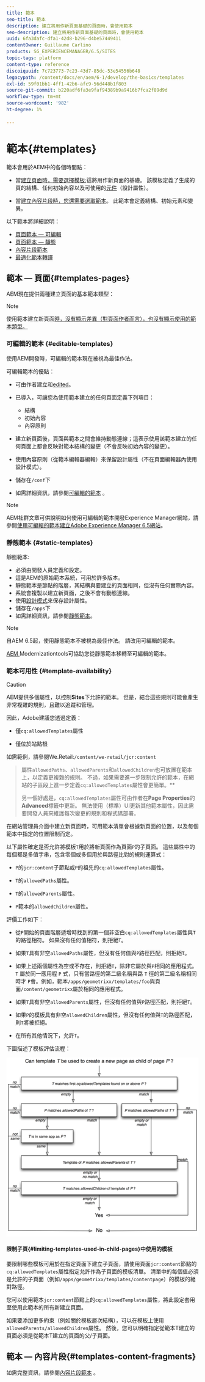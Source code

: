 ```yaml
---
title: 範本
seo-title: 範本
description: 建立將用作新頁面基礎的頁面時，會使用範本
seo-description: 建立將用作新頁面基礎的頁面時，會使用範本
uuid: 6fa3dafc-dfa1-42d8-b296-d4be57449411
contentOwner: Guillaume Carlino
products: SG_EXPERIENCEMANAGER/6.5/SITES
topic-tags: platform
content-type: reference
discoiquuid: 7c723773-7c23-43d7-85dc-53e54556b648
legacypath: /content/docs/en/aem/6-1/develop/the-basics/templates
exl-id: 59f01bb1-4ff1-42b6-afc9-56d448b1f803
source-git-commit: b220adf6fa3e9faf94389b9a9416b7fca2f89d9d
workflow-type: tm+mt
source-wordcount: '982'
ht-degree: 1%

---
```


# 範本{#templates}

範本會用於AEM中的各個時間點：

* 當[建立頁面時，需要選擇模板](#templates-pages);這將用作新頁面的基礎。 該模板定義了生成的頁的結構、任何初始內容以及可使用的[元件](/help/sites-authoring/default-components.md)（設計屬性）。

* 當[建立內容片段時，您還需要選取範本](#templates-content-fragments)。 此範本會定義結構、初始元素和變異。

以下範本將詳細說明：

* [頁面範本 — 可編輯](/help/sites-developing/page-templates-editable.md)
* [頁面範本 — 靜態](/help/sites-developing/page-templates-static.md)
* [內容片段範本](/help/sites-developing/content-fragment-templates.md)
* [最適化範本轉譯](/help/sites-developing/templates-adaptive-rendering.md)

## 範本 — 頁面{#templates-pages}

AEM現在提供兩種建立頁面的基本範本類型：

>[!NOTE]
>
>使用範本建立新頁面[時，沒有顯示差異（對頁面作者而言），也沒有顯示使用的範本類型。](/help/sites-authoring/managing-pages.md#creating-a-new-page)

### 可編輯的範本 {#editable-templates}

使用AEM開發時，可編輯的範本現在被視為最佳作法。

可編輯範本的優點：

* 可由作者建立[](/help/sites-authoring/templates.md#creating-a-new-template-template-author)和[edited](/help/sites-authoring/templates.md#editing-a-template-structure-template-author)。

* 已導入，可讓您為使用範本建立的任何頁面定義下列項目：

   * 結構
   * 初始內容
   * 內容原則

* 建立新頁面後，頁面與範本之間會維持動態連線；這表示使用該範本建立的任何頁面上都會反映對範本結構的變更（不會反映初始內容的變更）。
* 使用內容原則（從範本編輯器編輯）來保留設計屬性（不在頁面編輯器內使用設計模式）。
* 儲存在`/conf`下
* 如需詳細資訊，請參閱[可編輯的範本](/help/sites-developing/page-templates-editable.md) 。

>[!NOTE]
>
>AEM社群文章可供說明如何使用可編輯的範本開發Experience Manager網站，請參閱[使用可編輯的範本建立Adobe Experience Manager 6.5網站](https://helpx.adobe.com/experience-manager/using/first_aem64_website.html)。

### 靜態範本 {#static-templates}

靜態範本:

* 必須由開發人員定義和設定。
* 這是AEM的原始範本系統，可用於許多版本。
* 靜態範本是節點的階層，其結構與要建立的頁面相同，但沒有任何實際內容。
* 系統會複製以建立新頁面，之後不會有動態連線。
* 使用[設計模式](/help/sites-authoring/default-components-designmode.md)來保存設計屬性。
* 儲存在`/apps`下
* 如需詳細資訊，請參閱[靜態範本](/help/sites-developing/page-templates-static.md)。

>[!NOTE]
>
>自AEM 6.5起，使用靜態範本不被視為最佳作法。 請改用可編輯的範本。
>
>[AEM ](modernization-tools.md) Modernizationtools可協助您從靜態範本移轉至可編輯的範本。

### 範本可用性 {#template-availability}

>[!CAUTION]
>
>AEM提供多個屬性，以控制&#x200B;**Sites**&#x200B;下允許的範本。 但是，結合這些規則可能會產生非常複雜的規則，且難以追蹤和管理。
>
>因此，Adobe建議您透過定義：
>
>* 僅`cq:allowedTemplates`屬性
   >
   >
* 僅位於站點根
>
>
如需範例，請參閱We.Retail:`/content/we-retail/jcr:content`
>
>屬性`allowedPaths`、`allowedParents`和`allowedChildren`也可放置在範本上，以定義更複雜的規則。 不過，如果需要進一步限制允許的範本，在網站的子區段上進一步定義`cq:allowedTemplates`屬性會更簡單。**
>
>另一個好處是，`cq:allowedTemplates`屬性可由作者在&#x200B;**Page Properties**&#x200B;的&#x200B;**Advanced**&#x200B;標籤中更新。 無法使用（標準）UI更新其他範本屬性，因此需要開發人員來維護每次變更的規則和程式碼部署。

在網站管理員介面中建立新頁面時，可用範本清單會根據新頁面的位置，以及每個範本中指定的位置限制而定。

以下屬性確定是否允許將模板`T`用於將新頁面作為頁面`P`的子頁面。 這些屬性中的每個都是多值字串，包含零個或多個用於與路徑比對的規則運算式：

* `P`的`jcr:content`子節點或`P`的祖先的`cq:allowedTemplates`屬性。

* `T`的`allowedPaths`屬性。

* `T`的`allowedParents`屬性。

* `P`範本的`allowedChildren`屬性。

評價工作如下：

* 從`P`開始的頁面階層遞增時找到的第一個非空白`cq:allowedTemplates`屬性與`T`的路徑相符。 如果沒有任何值相符，則拒絕`T`。

* 如果`T`具有非空`allowedPaths`屬性，但沒有任何值與`P`路徑匹配，則拒絕`T`。

* 如果上述兩個屬性為空或不存在，則拒絕`T`，除非它屬於與`P`相同的應用程式。 `T` 屬於同一應用程 `P` 式，只有當路徑的第二級名稱與路 `T` 徑的第二級名稱相同時才 `P`會。例如，範本`/apps/geometrixx/templates/foo`與頁面`/content/geometrixx`屬於相同的應用程式。

* 如果`T`具有非空`allowedParents`屬性，但沒有任何值與`P`路徑匹配，則拒絕`T`。

* 如果`P`的模板具有非空`allowedChildren`屬性，但沒有任何值與`T`的路徑匹配，則`T`將被拒絕。

* 在所有其他情況下，允許`T`。

下圖描述了模板評估流程：

![chlimage_1-176](assets/chlimage_1-176.png)

#### 限制子頁{#limiting-templates-used-in-child-pages}中使用的模板

要限制哪些模板可用於在指定頁面下建立子頁面，請使用頁面`jcr:content`節點的`cq:allowedTemplates`屬性指定允許作為子頁面的模板清單。 清單中的每個值必須是允許的子頁面（例如`/apps/geometrixx/templates/contentpage`）的模板的絕對路徑。

您可以使用範本`jcr:content`節點上的`cq:allowedTemplates`屬性，將此設定套用至使用此範本的所有新建立頁面。

如果要添加更多約束（例如關於模板層次結構），可以在模板上使用`allowedParents/allowedChildren`屬性。 然後，您可以明確指定從範本T建立的頁面必須是從範本T建立的頁面的父/子頁面。

## 範本 — 內容片段{#templates-content-fragments}

如需完整資訊，請參閱[內容片段範本](/help/sites-developing/content-fragment-templates.md) 。
